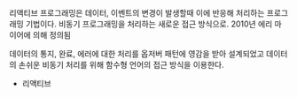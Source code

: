 
리액티브 프로그래밍은 데이터, 이벤트의 변경이 발생할때 이에 반응해 처리하는 프로그래밍 기법이다.
비동기 프로그래밍을 처리하는 새로운 접근 방식으로. 2010년 에리 마이어에 의해 정의됨

데이터의 통지, 완료, 에러에 대한 처리를 옵저버 패턴에 영감을 받아 설계되었고 데이터의 손쉬운 비동기 처리를 위해 함수형 언어의 접근 방식을 이용한다.

- 리액티브